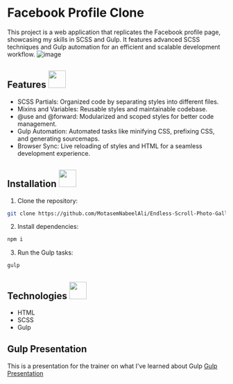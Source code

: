 # Facebook Profile Clone

This project is a web application that replicates the Facebook profile page, showcasing my skills in SCSS and Gulp. It features advanced SCSS techniques and Gulp automation for an efficient and scalable development workflow.
![image](https://github.com/ScriptCrafterJS/facebook-profile-clone/assets/151676251/49cc072b-6aac-42d9-bb0c-d1e9f66dd944)

## Features <img src="https://github.com/ScriptCrafterJS/Endless-Scroll-Photo-Gallery/assets/151676251/52b45c47-1ce4-4fb8-b9fc-93208a917ea7" width="40">
- SCSS Partials: Organized code by separating styles into different files.
- Mixins and Variables: Reusable styles and maintainable codebase.
- @use and @forward: Modularized and scoped styles for better code management.
- Gulp Automation: Automated tasks like minifying CSS, prefixing CSS, and generating sourcemaps.
- Browser Sync: Live reloading of styles and HTML for a seamless development experience.

## Installation <img src="https://github.com/ScriptCrafterJS/Endless-Scroll-Photo-Gallery/assets/151676251/fb31ebaa-898f-4a8f-8357-9aaf1747e2d4" width="40">
1. Clone the repository:
```bash
git clone https://github.com/MotasemNabeelAli/Endless-Scroll-Photo-Gallery.git
```
2. Install dependencies:
```bash
npm i
```
3. Run the Gulp tasks:
```bash
gulp
```

## Technologies <img src="https://github.com/ScriptCrafterJS/Endless-Scroll-Photo-Gallery/assets/151676251/659c3cfe-8341-478d-81de-2388ab8a521f" width="40">
- HTML
- SCSS
- Gulp

## Gulp Presentation
This is a presentation for the trainer on what I've learned about Gulp [Gulp Presentation](https://drive.google.com/file/d/1YtOvCmbWkpZI8KMMkAMI6K6c7ymsCjZY/view?usp=sharing)
